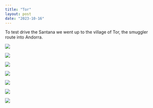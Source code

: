```yaml
---
title: "Tor"
layout: post
date: "2023-10-16"
---
```


To test drive the Santana we went up to the village of Tor, the smuggler route into Andorra.

![](/assets/images/2023/IMG-20231016-WA0009-768x1024.jpg)

![](/assets/images/2023/IMG-20231016-WA0017-1024x768.jpg)

![](/assets/images/2023/IMG-20231016-WA0001-768x1024.jpg)

![](/assets/images/2023/IMG-20231016-WA0005-768x1024.jpg)

![](/assets/images/2023/IMG-20231016-WA0012-768x1024.jpg)

![](/assets/images/2023/wp-1698330998927-1024x768.jpg)

![](/assets/images/2023/wp-1698330999004-768x1024.jpg)
